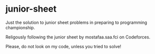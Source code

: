 # junior-sheet

Just the solution to junior sheet problems in preparing to programming championship.

Religously following the junior sheet by mostafaa.saa.fci on Codeforces.

Please, do not look on my code, unless you tried to solve!
